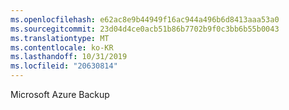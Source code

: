 ```yaml
---
ms.openlocfilehash: e62ac8e9b44949f16ac944a496b6d8413aaa53a0
ms.sourcegitcommit: 23d04d4ce0acb51b86b7702b9f0c3bb6b55b0043
ms.translationtype: MT
ms.contentlocale: ko-KR
ms.lasthandoff: 10/31/2019
ms.locfileid: "20630814"
---
```

<Token xmlns:xlink="http://www.w3.org/1999/xlink">Microsoft Azure Backup</Token>